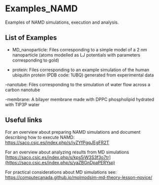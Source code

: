 # Examples_NAMD
Examples of NAMD simulations, execution and analysis.

## List of Examples

- MD_nanoparticle:
Files corresponding to a simple model of a 2 nm nanoparticle (atoms modelled as LJ potentials with parameters corresponding to gold)

- protein:
Files corresponding to an example simulation of the human ubiquitin protein (PDB code: 1UBQ) generated from experimental data

-nanotube:
Files corresponding to the simulation of water flow across a carbon nanotube

-membrane:
A bilayer membrane made with DPPC phospholipid hydrated with TIP3P water

## Useful links
For an overview about preparing NAMD simulations and document describing how to execute NAMD:
https://saco.csic.es/index.php/s/iyZYfPgqJEgFR2T

For an overview about analyzing results from MD simulations
[https://saco.csic.es/index.php/s/kps5jW3S3f3o7tr](https://saco.csic.es/index.php/s/yaZBGnDpaPERYsp)

For practical considerations about MD simulations see:
https://computecanada.github.io/molmodsim-md-theory-lesson-novice/

